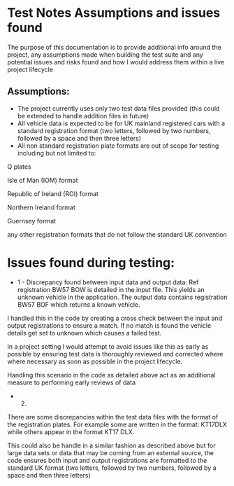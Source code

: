 # Test Notes Assumptions and issues found

The purpose of this documentation is to provide additional info around the project,
any assumptions made when building the test suite and any potential issues and risks found and how I would address them within a live project lifecycle

## Assumptions:
- The project currently uses only two test data files provided (this could be extended to handle addition files in future)
- All vehicle data is expected to be for UK mainland registered cars with a standard registration format
  (two letters, followed by two numbers, followed by a space and then three letters)
- All non standard registration plate formats are out of scope for testing including but not limited to:

Q plates

Isle of Man (IOM) format

Republic of Ireland (ROI) format

Northern Ireland format

Guernsey format

any other registration formats that do not follow the standard UK convention



#  Issues found during testing:

- 1 - Discrepancy found between input data and output data: Ref registration BW57 BOW is detailed in the input file.
This yields an unknown vehicle in the application. The output data contains registration BW57 BOF which returns a known vehicle.

I handled this in the code by creating a cross check between the input and output registrations to ensure a match. If no match is found the vehicle details get set to unknown
which causes a failed test.

In a project setting I would attempt to avoid issues like this as early as possible by ensuring test data is thoroughly reviewed and corrected where
where  necessary as soon as possible in the project lifecycle.

Handling this scenario in the code as detailed above act as an additional measure to performing early reviews of data

- 2.
There are some discrepancies within the test data files with the format of the registration plates. For example some are written in the format:
KT17DLX while others appear in the format KT17 DLX.

This could also be handle in a similar fashion as described above but for large data sets or data that may be coming from an external source, the code ensures both input and output registrations are formatted
to the standard UK format (two letters, followed by two numbers, followed by a space and then three letters)


